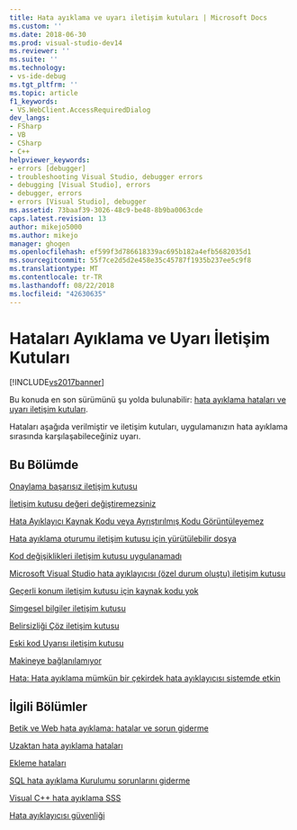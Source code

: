 ```yaml
---
title: Hata ayıklama ve uyarı iletişim kutuları | Microsoft Docs
ms.custom: ''
ms.date: 2018-06-30
ms.prod: visual-studio-dev14
ms.reviewer: ''
ms.suite: ''
ms.technology:
- vs-ide-debug
ms.tgt_pltfrm: ''
ms.topic: article
f1_keywords:
- VS.WebClient.AccessRequiredDialog
dev_langs:
- FSharp
- VB
- CSharp
- C++
helpviewer_keywords:
- errors [debugger]
- troubleshooting Visual Studio, debugger errors
- debugging [Visual Studio], errors
- debugger, errors
- errors [Visual Studio], debugger
ms.assetid: 73baaf39-3026-48c9-be48-8b9ba0063cde
caps.latest.revision: 13
author: mikejo5000
ms.author: mikejo
manager: ghogen
ms.openlocfilehash: ef599f3d786618339ac695b182a4efb5682035d1
ms.sourcegitcommit: 55f7ce2d5d2e458e35c45787f1935b237ee5c9f8
ms.translationtype: MT
ms.contentlocale: tr-TR
ms.lasthandoff: 08/22/2018
ms.locfileid: "42630635"
---
```

# <a name="debugging-errors-and-warning-dialog-boxes"></a>Hataları Ayıklama ve Uyarı İletişim Kutuları
[!INCLUDE[vs2017banner](../includes/vs2017banner.md)]

Bu konuda en son sürümünü şu yolda bulunabilir: [hata ayıklama hataları ve uyarı iletişim kutuları](https://docs.microsoft.com/visualstudio/debugger/debugging-errors-and-warning-dialog-boxes).  
  
Hataları aşağıda verilmiştir ve iletişim kutuları, uygulamanızın hata ayıklama sırasında karşılaşabileceğiniz uyarı.  
  
## <a name="in-this-section"></a>Bu Bölümde  
 [Onaylama başarısız iletişim kutusu](../debugger/assertion-failed-dialog-box.md)  
  
 [İletişim kutusu değeri değiştiremezsiniz](../debugger/cannot-change-value-dialog-box.md)  
  
 [Hata Ayıklayıcı Kaynak Kodu veya Ayrıştırılmış Kodu Görüntüleyemez](../debugger/debugger-cannot-display-source-code-or-disassembly.md)  
  
 [Hata ayıklama oturumu iletişim kutusu için yürütülebilir dosya](../debugger/executable-for-debugging-session-dialog-box.md)  
  
 [Kod değişiklikleri iletişim kutusu uygulanamadı](../debugger/edit-and-continue-dialog-box-cpp.md)  
  
 [Microsoft Visual Studio hata ayıklayıcısı (özel durum oluştu) iletişim kutusu](../debugger/microsoft-visual-studio-debugger-exception-thrown-dialog-box.md)  
  
 [Geçerli konum iletişim kutusu için kaynak kodu yok](../debugger/no-source-available.md)  
  
 [Simgesel bilgiler iletişim kutusu](http://msdn.microsoft.com/en-us/18de4888-9cca-4059-a165-48b135fee4c9)  
  
 [Belirsizliği Çöz iletişim kutusu](../debugger/resolve-ambiguity-dialog-box.md)  
  
 [Eski kod Uyarısı iletişim kutusu](../debugger/stale-code-warning-dialog-box.md)  
  
 [Makineye bağlanılamıyor](../debugger/error-unable-to-connect-to-the-machine-name-the-machine-cannot-be-found-on-the-network.md)  
  
 [Hata: Hata ayıklama mümkün bir çekirdek hata ayıklayıcısı sistemde etkin](../debugger/error-debugging-isn-t-possible-because-a-kernel-debugger-is-enabled-on-the-system.md)  
  
## <a name="related-sections"></a>İlgili Bölümler  
 [Betik ve Web hata ayıklama: hatalar ve sorun giderme](../debugger/debugging-web-applications-errors-and-troubleshooting.md)  
  
 [Uzaktan hata ayıklama hataları](../debugger/remote-debugging-errors-and-troubleshooting.md)  
  
 [Ekleme hataları](http://msdn.microsoft.com/en-us/2820d904-a068-4fcb-bbfb-bbbe5195d6ae)  
  
 [SQL hata ayıklama Kurulumu sorunlarını giderme](http://msdn.microsoft.com/en-us/b3ec8303-4c0d-449c-8d19-4932c1d820a7)  
  
 [Visual C++ hata ayıklama SSS](../debugger/debugging-native-code-faqs.md)  
  
 [Hata ayıklayıcısı güvenliği](../debugger/debugger-security.md)



